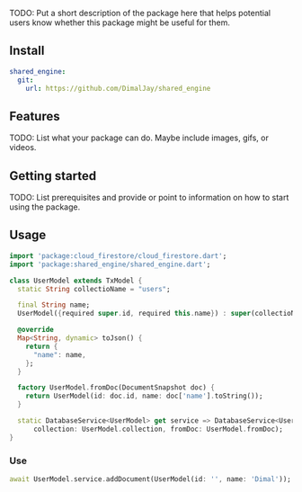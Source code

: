 <!-- 
This README describes the package. If you publish this package to pub.dev,
this README's contents appear on the landing page for your package.

For information about how to write a good package README, see the guide for
[writing package pages](https://dart.dev/guides/libraries/writing-package-pages). 

For general information about developing packages, see the Dart guide for
[creating packages](https://dart.dev/guides/libraries/create-library-packages)
and the Flutter guide for
[developing packages and plugins](https://flutter.dev/developing-packages). 
-->

TODO: Put a short description of the package here that helps potential users
know whether this package might be useful for them.
## Install
```yaml
shared_engine:
  git: 
    url: https://github.com/DimalJay/shared_engine
```

## Features

TODO: List what your package can do. Maybe include images, gifs, or videos.

## Getting started

TODO: List prerequisites and provide or point to information on how to
start using the package.

## Usage

```dart
import 'package:cloud_firestore/cloud_firestore.dart';
import 'package:shared_engine/shared_engine.dart';

class UserModel extends TxModel {
  static String collectioName = "users";

  final String name;
  UserModel({required super.id, required this.name}) : super(collectioName);

  @override
  Map<String, dynamic> toJson() {
    return {
      "name": name,
    };
  }

  factory UserModel.fromDoc(DocumentSnapshot doc) {
    return UserModel(id: doc.id, name: doc['name'].toString());
  }

  static DatabaseService<UserModel> get service => DatabaseService<UserModel>(
      collection: UserModel.collection, fromDoc: UserModel.fromDoc);
}


```


### Use

```dart
await UserModel.service.addDocument(UserModel(id: '', name: 'Dimal'));
```
